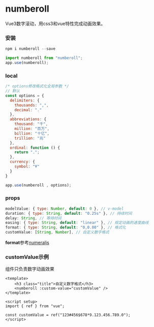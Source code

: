 # numberoll

Vue3数字滚动，用css3和vue特性完成动画效果。

### 安装

```js
npm i numberoll --save

import numberoll from "numberoll";
app.use(numberoll);
```

### local

```js
/* options修改格式化全局参数 */
// 默认
const options = { 
  delimiters: {
    thousands: ",",
    decimal: "."
  },
  abbreviations: {
    thousand: "千",
    million: "百万",
    billion: "十亿",
    trillion: "兆"
  },
  ordinal: function () {
    return ".";
  },
  currency: {
    symbol: "¥"
  }
}

app.use(numberoll , options);
```

### props

```js
modelValue: { type: Number, default: 0 }, // v-model
duration: { type: String, default: "0.25s" }, // 持续时间
delay: String, // 等待时间
easing: { type: String, default: "linear" }, // 规定动画的速度曲线
format: { type: String, default: "0,0.00" }, // 格式化
customValue: [String, Number], // 自定义数字格式
```

**format**参考[numeraljs](http://numeraljs.com/)

### customValue示例

组件只负责数字动画效果

```vue
<template>
    <h3 class="title">自定义数字格式</h3>
    <numberoll :custom-value="customValue" />
</template>

<script setup>
import { ref } from "vue";

const customValue = ref("123#456$678*9.123.456.789.0");
</script>
```

